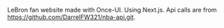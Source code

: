 LeBron fan website made with Once-UI. Using Next.js. Api calls are from https://github.com/DarrelFW321/nba-api.git.
